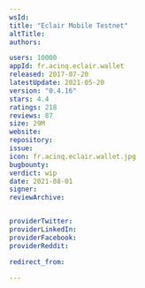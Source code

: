```yaml
---
wsId: 
title: "Eclair Mobile Testnet"
altTitle: 
authors:

users: 10000
appId: fr.acinq.eclair.wallet
released: 2017-07-20
latestUpdate: 2021-05-20
version: "0.4.16"
stars: 4.4
ratings: 218
reviews: 87
size: 29M
website: 
repository: 
issue: 
icon: fr.acinq.eclair.wallet.jpg
bugbounty: 
verdict: wip
date: 2021-08-01
signer: 
reviewArchive:


providerTwitter: 
providerLinkedIn: 
providerFacebook: 
providerReddit: 

redirect_from:

---
```



